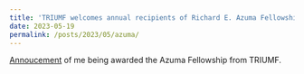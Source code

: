 ```yaml
---
title: 'TRIUMF welcomes annual recipients of Richard E. Azuma Fellowship'
date: 2023-05-19
permalink: /posts/2023/05/azuma/
---
```


[Annoucement](https://www.triumf.ca/student-stories/triumf-welcomes-annual-recipients-richard-e-azuma-fellowship) of me being awarded the Azuma Fellowship from TRIUMF. 